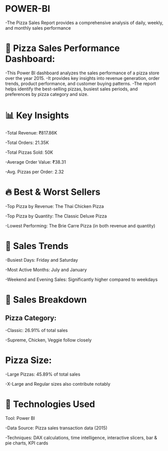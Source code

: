 # POWER-BI
-The Pizza Sales Report provides a comprehensive analysis of daily, weekly, and monthly sales performance
# 🍕 Pizza Sales Performance Dashboard:
-This Power BI dashboard analyzes the sales performance of a pizza store over the year 2015. 
-It provides key insights into revenue generation, order trends, product performance, and customer buying patterns. 
-The report helps identify the best-selling pizzas, busiest sales periods, and preferences by pizza category and size.

# 📊 Key Insights
-Total Revenue: ₹817.86K

-Total Orders: 21.35K

-Total Pizzas Sold: 50K

-Average Order Value: ₹38.31

-Avg. Pizzas per Order: 2.32

# 🔥 Best & Worst Sellers
-Top Pizza by Revenue: The Thai Chicken Pizza

-Top Pizza by Quantity: The Classic Deluxe Pizza

-Lowest Performing: The Brie Carre Pizza (in both revenue and quantity)

# 📅 Sales Trends
-Busiest Days: Friday and Saturday

-Most Active Months: July and January

-Weekend and Evening Sales: Significantly higher compared to weekdays

# 🧾 Sales Breakdown
## Pizza Category:

-Classic: 26.91% of total sales

-Supreme, Chicken, Veggie follow closely

# Pizza Size:

-Large Pizzas: 45.89% of total sales

-X-Large and Regular sizes also contribute notably

# 📌 Technologies Used
Tool: Power BI

-Data Source: Pizza sales transaction data (2015)

-Techniques: DAX calculations, time intelligence, interactive slicers, bar & pie charts, KPI cards

